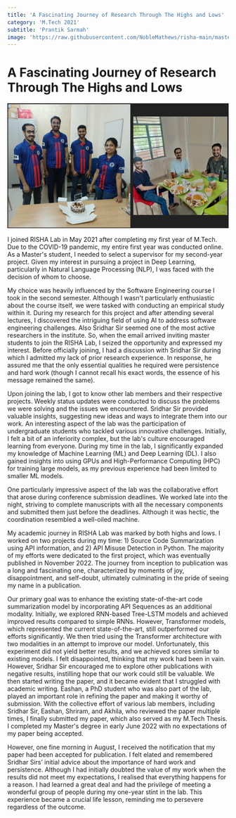 ```yaml
---
title: 'A Fascinating Journey of Research Through The Highs and Lows'
category: 'M.Tech 2021'
subtitle: 'Prantik Sarmah'
image: 'https://raw.githubusercontent.com/NobleMathews/risha-main/master/src/Pages/_images/Prantik.jpg'
---
```


# **A Fascinating Journey of Research Through The Highs and Lows**

![My Time with RISHA Lab.](https://raw.githubusercontent.com/NobleMathews/risha-main/master/src/Pages/_images/Prantik.jpg)

I joined RISHA Lab in May 2021 after completing my first year of M.Tech. Due to the COVID-19 pandemic, my entire first year was conducted online. As a Master's student, I needed to select a supervisor for my second-year project. Given my interest in pursuing a project in Deep Learning, particularly in Natural Language Processing (NLP), I was faced with the decision of whom to choose.

My choice was heavily influenced by the Software Engineering course I took in the second semester. Although I wasn't particularly enthusiastic about the course itself, we were tasked with conducting an empirical study within it. During my research for this project and after attending several lectures, I discovered the intriguing field of using AI to address software engineering challenges. Also Sridhar Sir seemed one of the most active researchers in the institute. So, when the email arrived inviting master students to join the RISHA Lab, I seized the opportunity and expressed my interest. Before officially joining, I had a discussion with Sridhar Sir during which I admitted my lack of prior research experience. In response, he assured me that the only essential qualities he required were persistence and hard work (though I cannot recall his exact words, the essence of his message remained the same).

Upon joining the lab, I got to know other lab members and their respective projects. Weekly status updates were conducted to discuss the problems we were solving and the issues we encountered. Sridhar Sir provided valuable insights, suggesting new ideas and ways to integrate them into our work. An interesting aspect of the lab was the participation of undergraduate students who tackled various innovative challenges. Initially, I felt a bit of an inferiority complex, but the lab's culture encouraged learning from everyone. During my time in the lab, I significantly expanded my knowledge of Machine Learning (ML) and Deep Learning (DL). I also gained insights into using GPUs and High-Performance Computing (HPC) for training large models, as my previous experience had been limited to smaller ML models.

One particularly impressive aspect of the lab was the collaborative effort that arose during conference submission deadlines. We worked late into the night, striving to complete manuscripts with all the necessary components and submitted them just before the deadlines. Although it was hectic, the coordination resembled a well-oiled machine.

My academic journey in RISHA Lab was marked by both highs and lows. I worked on two projects during my time: 1) Source Code Summarization using API information, and 2) API Misuse Detection in Python. The majority of my efforts were dedicated to the first project, which was eventually published in November 2022. The journey from inception to publication was a long and fascinating one, characterized by moments of joy, disappointment, and self-doubt, ultimately culminating in the pride of seeing my name in a publication.

Our primary goal was to enhance the existing state-of-the-art code summarization model by incorporating API Sequences as an additional modality. Initially, we explored RNN-based Tree-LSTM models and achieved improved results compared to simple RNNs. However, Transformer models, which represented the current state-of-the-art, still outperformed our efforts significantly. We then tried using the Transformer architecture with two modalities in an attempt to improve our model. Unfortunately, this experiment did not yield better results, and we achieved scores similar to existing models. I felt disappointed, thinking that my work had been in vain. However, Sridhar Sir encouraged me to explore other publications with negative results, instilling hope that our work could still be valuable. We then started writing the paper, and it became evident that I struggled with academic writing. Eashan, a PhD student who was also part of the lab, played an important role in refining the paper and making it worthy of submission. With the collective effort of various lab members, including Sridhar Sir, Eashan, Shriram, and Akhila, who reviewed the paper multiple times, I finally submitted my paper, which also served as my M.Tech Thesis. I completed my Master's degree in early June 2022 with no expectations of my paper being accepted.

However, one fine morning in August, I received the notification that my paper had been accepted for publication. I felt elated and remembered Sridhar Sirs’ initial advice about the importance of hard work and persistence. Although I had initially doubted the value of my work when the results did not meet my expectations, I realised that everything happens for a reason. I had learned a great deal and had the privilege of meeting a wonderful group of people during my one-year stint in the lab. This experience became a crucial life lesson, reminding me to persevere regardless of the outcome.





